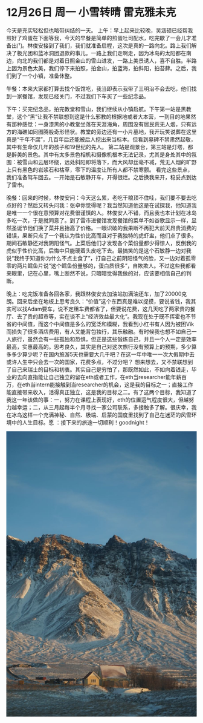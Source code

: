 # 12月26日 周一 小雪转晴 雷克雅未克

今天是充实轻松但也略带纠结的一天。
上午：早上起来比较晚，吴涵硕已经帮我煎好了鸡蛋在下面等我，今天的早餐是简单的煎蛋吐司配水，吃完歇了一会儿才准备出门。林俊安接到了我们，我们就准备启程，这次是真的一路向北。路上我们解决了极光团和蓝冰洞团退款的事儿。一路上我们走啊走，因为冰岛的太阳都在南边，向北的我们都是对着日照金山的雪山进发，一路上美景诱人，喜不自胜。半路上因为景色太美，我们停下来拍照，拍金山，拍蓝海，拍斜阳，拍苔藓。之后，我们到了一个小镇，准备休整。

午餐：本来大家都打算去找个饭馆吃，我当即表示我带了三明治不会去吃，他们找到一家餐馆，发现已经关门，不过我们下车买了一些纪念品。

下午：买完纪念品，拍完教堂和雪山，我们继续从小镇启航。下午第一站是黑教堂，这个“黑”让我不禁联想到这是什么邪教的根据地或者大本营，一到目的地果然有那种感觉：一身漆黑的小教堂坐落在天涯海角，周围没有居民荒无人烟，只有远方的海礁如同图腾般奇形怪状。教堂的旁边还有一小片墓地，我开玩笑说葬在这里真是“千年不腐”，几百年后还能被后人挖出来当标本。但看到墓碑不禁肃然起敬，其中有生命仅几年的孩子和19世纪的先人。
第二站是观景台，第三站是灯塔，都是醉美的景色。其中有太多景色相机和摄像机根本无法记录，尤其是身处其中的氛围：被雪山和云层环绕，远处斜阳即将落下，而大风却丝毫不减，荒无人烟的旷野上只有黑色的岩浆石和枯草，零下的温度让所有人都不禁寒颤。
看完这些景点，我们准备驾车回去。一开始是石敏静开车，开得很烂。之后换我来开，稳妥点到达了雷市。

晚餐：回来的时候，林俊安问：今天这么累，老吃干粮顶不住哇，我们要不要去吃点好的？然后又转头问我：张卓你觉得呢？我当然知道他这是在试探我，他知道我是唯一一个很在意预算对花费很谨慎的人。林俊安人不错，而且我也本计划在冰岛多吃一次，于是就同意了。到了雷市进餐馆发现餐馆的菜单不如谷歌显示一样，显然圣诞节他们换了菜并且抬高了价格。一眼识破的我果断不再犯大前天昂贵消费的错误，果断只点了一个我认为性价比高而且对于我独特的虎虾盅，他们点了很多。期间石敏静还对我阴阳怪气。上菜后他们才发现各个菜份量都少得惊人，反倒我的虎似乎性价比高，后悔中只能硬着头皮吃下去。最搞笑的是这个石敏静一边对我说“我终于知道你为什么不点主食了”，打自己之前阴阳怪气的脸，又一边对着孤零零的两片鳕鱼片说“这个鳕鱼份量够的，蛋白质很多”，自欺欺人。不过这些我都看来眼里，记在心里，嘴上断然不说，只暗暗觉得我做的对，应该要相信自己的判断。

晚上：吃完饭准备各回各家，我跟林俊安去加油站加满油还车，加了20000克朗。回来后坐在地板上思考良久：“价值”这个东西真是难以捉摸，要说省钱，我其实可以找Adam要车，说不定租车费都省了，但要说花费，这几天吃了两家贵的餐厅、去了贵的超市等，实在谈不上“经济效益最大化”。我现在处于既不挥霍也不节省的中间值，而这个中间值是多么的宽泛和模糊，我看到小红书有人因为被困Vik而损失了很多酒店费用，有人又能背包独行，其乐融融。有时候我也想不如自己一人旅行，虽然会有一些孤独和恐惧，但正是这些锻炼自己，并且一个人一定是效率最高，实惠最高的。思考良久，其实是自己对这次旅行没有预算上的预期，多少算多多少算少呢？在国内旅游5天也需要大几千吧？在这一年中唯一一次大假期中去或许人生中只会去一次的国家，花费多点，不过分吧？
想来想去，又不禁联想到了自己来瑞士的目标和初衷。其实自己是穷怕了，那既然如此，不如向着钱走，毕业的去向直指能让自己独立的留在eth或者工作，在eth当researcher能年薪百万，在eth当intern能接触到当researcher的机会，这是我的目标之一；直接工作能直接带来收入，活得真正独立，这是我的目标之二。有了这两个目标，我知道了我这一年该做的事：一，努力在课程上表现好，eth的位置运气程度很大，但越努力越幸运；二，从三月起每半个月寻找一家公司联系，多接触多了解。很庆幸，我在冰岛这样一个充满神秘、自然、极端、启蒙的国度里找到了自己在迷茫的风雪环境中的人生目标。愿 ：接下来的旅途一切顺利！goodnight！


![image](images\\63aa3b316778ff7c1de9a672.jpg)





